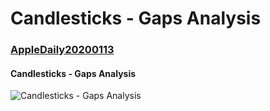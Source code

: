 # Candlesticks - Gaps Analysis
### [AppleDaily20200113](https://hk.finance.appledaily.com/finance/20200113/RLT6FIT2KLSXN7EOOVKXSOROJA/)

#### Candlesticks - Gaps Analysis

![Candlesticks - Gaps Analysis](https://github.com/quantumsnowball/AppleDaily20200113/blob/master/images/%5EHSI/All%20unfilled%20gaps%20with%20width%20more%20than%200.5%25.png "Candlesticks - Gaps Analysis")
